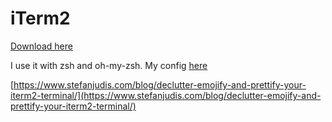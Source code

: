 # iTerm2

[Download here](https://www.iterm2.com/version3.html)

I use it with zsh and oh-my-zsh. My config [here](https://github.com/wagam/oh-my-zsh-theme)

[https://www.stefanjudis.com/blog/declutter-emojify-and-prettify-your-iterm2-terminal/](https://www.stefanjudis.com/blog/declutter-emojify-and-prettify-your-iterm2-terminal/)

